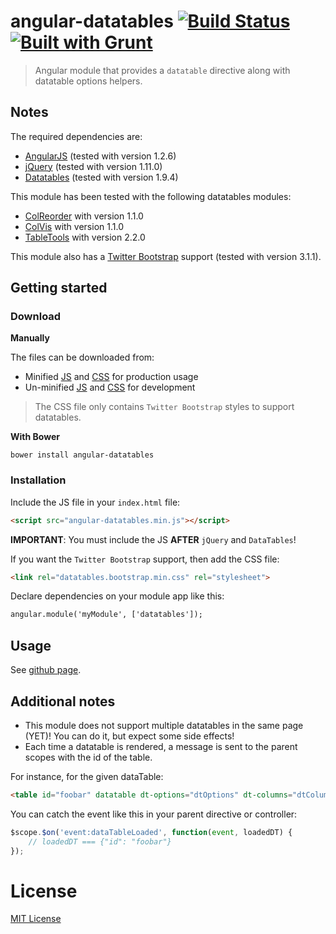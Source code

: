 angular-datatables [![Build Status](https://travis-ci.org/l-lin/angular-datatables.png?branch=master)](https://travis-ci.org/l-lin/angular-datatables) [![Built with Grunt](https://cdn.gruntjs.com/builtwith.png)](http://gruntjs.com/)
================
> Angular module that provides a `datatable` directive along with datatable options helpers.

Notes
-----

The required dependencies are:

* [AngularJS](http://angular.org) (tested with version 1.2.6)
* [jQuery](http://jquery.com) (tested with version 1.11.0)
* [Datatables](https://datatables.net) (tested with version 1.9.4)

This module has been tested with the following datatables modules:

* [ColReorder](https://datatables.net/extras/colreorder/) with version 1.1.0
* [ColVis](https://datatables.net/extras/colvis/) with version 1.1.0
* [TableTools](https://datatables.net/extras/tabletools/) with version 2.2.0

This module also has a [Twitter Bootstrap](http://getbootstrap.com/) support (tested with version 3.1.1).

Getting started
---------------

### Download

**Manually**

The files can be downloaded from:

* Minified [JS](https://raw.githubusercontent.com/l-lin/angular-datatables/master/dist/angular-datatables.min.js) and [CSS](https://raw.githubusercontent.com/l-lin/angular-datatables/master/dist/datatables.bootstrap.min.css) for production usage
* Un-minified [JS](https://raw.githubusercontent.com/l-lin/angular-datatables/master/dist/angular-datatables.js) and [CSS](https://raw.githubusercontent.com/l-lin/angular-datatables/master/dist/datatables.bootstrap.css) for development

> The CSS file only contains `Twitter Bootstrap` styles to support datatables.

**With Bower**

```
bower install angular-datatables
```

### Installation

Include the JS file in your `index.html` file:

```html
<script src="angular-datatables.min.js"></script>
```

**IMPORTANT**: You must include the JS **AFTER** `jQuery` and `DataTables`!

If you want the `Twitter Bootstrap` support, then add the CSS file:

```html
<link rel="datatables.bootstrap.min.css" rel="stylesheet">
```

Declare dependencies on your module app like this:

```html
angular.module('myModule', ['datatables']);
```

Usage
-----

See [github page](https://l-lin.github.io/angular-datatables).

Additional notes
----------------

* This module does not support multiple datatables in the same page (YET)! You can do it, but expect some side effects!
* Each time a datatable is rendered, a message is sent to the parent scopes with the id of the table.

For instance, for the given dataTable:

```html
<table id="foobar" datatable dt-options="dtOptions" dt-columns="dtColumns"></table>
```

You can catch the event like this in your parent directive or controller:

```js
$scope.$on('event:dataTableLoaded', function(event, loadedDT) {
    // loadedDT === {"id": "foobar"}
});
```

License
================
[MIT License](http://en.wikipedia.org/wiki/MIT_License)
